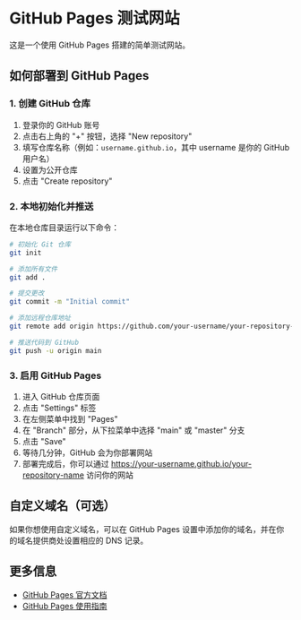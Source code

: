 # GitHub Pages 测试网站

这是一个使用 GitHub Pages 搭建的简单测试网站。

## 如何部署到 GitHub Pages

### 1. 创建 GitHub 仓库

1. 登录你的 GitHub 账号
2. 点击右上角的 "+" 按钮，选择 "New repository"
3. 填写仓库名称（例如：`username.github.io`，其中 username 是你的 GitHub 用户名）
4. 设置为公开仓库
5. 点击 "Create repository"

### 2. 本地初始化并推送

在本地仓库目录运行以下命令：

```bash
# 初始化 Git 仓库
git init

# 添加所有文件
git add .

# 提交更改
git commit -m "Initial commit"

# 添加远程仓库地址
git remote add origin https://github.com/your-username/your-repository-name.git

# 推送代码到 GitHub
git push -u origin main
```

### 3. 启用 GitHub Pages

1. 进入 GitHub 仓库页面
2. 点击 "Settings" 标签
3. 在左侧菜单中找到 "Pages"
4. 在 "Branch" 部分，从下拉菜单中选择 "main" 或 "master" 分支
5. 点击 "Save"
6. 等待几分钟，GitHub 会为你部署网站
7. 部署完成后，你可以通过 https://your-username.github.io/your-repository-name 访问你的网站

## 自定义域名（可选）

如果你想使用自定义域名，可以在 GitHub Pages 设置中添加你的域名，并在你的域名提供商处设置相应的 DNS 记录。

## 更多信息

- [GitHub Pages 官方文档](https://pages.github.com/)
- [GitHub Pages 使用指南](https://docs.github.com/cn/pages)